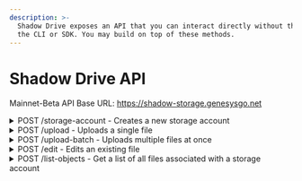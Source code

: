 ```yaml
---
description: >-
  Shadow Drive exposes an API that you can interact directly without the need of
  the CLI or SDK. You may build on top of these methods.
---
```


# Shadow Drive API

Mainnet-Beta API Base URL: https://shadow-storage.genesysgo.net

<details>

<summary>POST /storage-account - Creates a new storage account</summary>

Request content type: application/json

Parameters:

1. transaction: Serialized create storage account transaction that's partially signed by the storage account owner

Response:

```json
{
    "shdw_bucket": String,
    "transaction_signature": String
}
```

</details>

<details>

<summary>POST /upload - Uploads a single file</summary>

Request content type: multipart/form-data

Parameters (FormData fields):

1. file: The file you want to upload
2. transaction: Serialized store file transaction that's partially signed by a storage account owner or admin

Response:

```json
{
    "finalized_location": String,
    "transaction_signature": String
}
```

</details>

<details>

<summary>POST /upload-batch - Uploads multiple files at once</summary>

Request content type: multipart/form-data

Parameters (FormData fields):

1. file: You may add up to 5 files each with a field name of "file".
2. transaction: Serialized transaction with each store file instruction corresponding to the files supplied that's partially signed by a storage account owner or admin

Response:

```
{
    "finalized_locations": [String]
    "transaction_signature": String
}
```

</details>

<details>

<summary>POST /edit - Edits an existing file</summary>

Request content type: multipart/form-data

Parameters (FormData fields):

1. file: Data of the file you want to replace the file you're requesting to edit
2. transaction: Serialized edit file transaction that's partially signed by a storage account owner or admin

Response:

```
{
    "finalized_location": String,
    "transaction_signature": String
}
```

</details>

<details>

<summary>POST /list-objects - Get a list of all files associated with a storage account</summary>

Request content type: application/json

Parameters:

1. storageAccount: String version of the storage account PublicKey that you want to get a list of files for

Response:

```
{
    "keys": [String]
}
```

</details>
